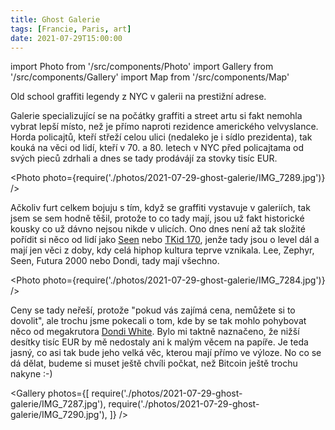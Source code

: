 ```yaml
---
title: Ghost Galerie
tags: [Francie, Paris, art]
date: 2021-07-29T15:00:00
---
```


import Photo from '/src/components/Photo'
import Gallery from '/src/components/Gallery'
import Map from '/src/components/Map'

Old school graffiti legendy z NYC v galerii na prestižní adrese.

<!-- truncate -->

Galerie specializující se na počátky graffiti a street artu si fakt nemohla vybrat lepší místo, než je přímo naproti rezidence amerického velvyslance. Horda policajtů, kteří střeží celou ulici (nedaleko je i sídlo prezidenta), tak kouká na věci od lidí, kteří v 70. a 80. letech v NYC před policajtama od svých pieců zdrhali a dnes se tady prodávájí za stovky tisíc EUR.

<Photo photo={require('./photos/2021-07-29-ghost-galerie/IMG_7289.jpg')} />

Ačkoliv furt celkem bojuju s tím, když se graffiti vystavuje v galeriích, tak jsem se sem hodně těšil, protože to co tady mají, jsou už fakt historické kousky co už dávno nejsou nikde v ulicích. Ono dnes není až tak složité pořídit si něco od lidí jako [Seen](https://www.graffitiloser.com/) nebo [TKid&nbsp;170](https://www.legendaryurbanarts.com/), jenže tady jsou o level dál a mají jen věci z doby, kdy celá hiphop kultura teprve vznikala. Lee, Zephyr, Seen, Futura 2000 nebo Dondi, tady mají všechno.

<Photo photo={require('./photos/2021-07-29-ghost-galerie/IMG_7284.jpg')} />

Ceny se tady neřeší, protože "pokud vás zajímá cena, nemůžete si to dovolit", ale trochu jsme pokecali o tom, kde by se tak mohlo pohybovat něco od megakrutora [Dondi White](https://www.widewalls.ch/artists/dondi-white). Bylo mi taktně naznačeno, že nižší desítky tisíc EUR by mě nedostaly ani k malým věcem na papíře. Je teda jasný, co asi tak bude jeho velká věc, kterou mají přímo ve výloze. No co se dá dělat, budeme si muset ještě chvíli počkat, než Bitcoin ještě trochu nakyne :-)

<Gallery photos={[
require('./photos/2021-07-29-ghost-galerie/IMG_7287.jpg'),
require('./photos/2021-07-29-ghost-galerie/IMG_7290.jpg'),
]} />

<Map src="https://www.google.com/maps/embed?pb=!1m18!1m12!1m3!1d2624.3887582405896!2d2.316740415744799!3d48.86986507928857!2m3!1f0!2f0!3f0!3m2!1i1024!2i768!4f13.1!3m3!1m2!1s0x47e66fa7633ade9d%3A0x4efa66e5390657f8!2sGhost%20galerie!5e0!3m2!1sen!2scz!4v1630576125962!5m2!1sen!2scz" />
